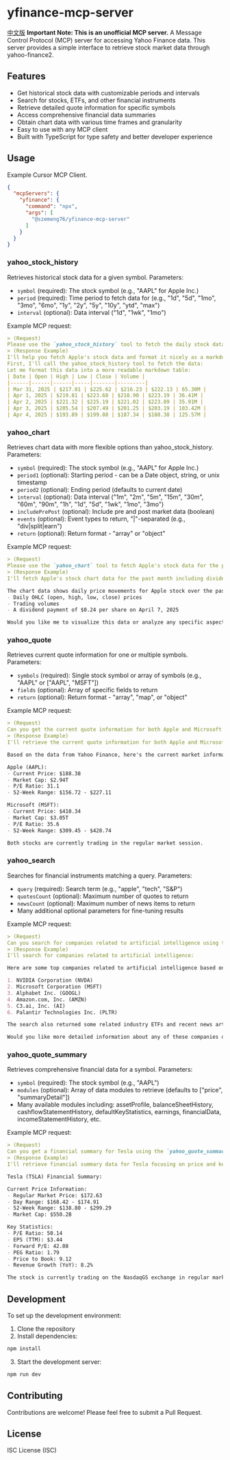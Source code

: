 # yfinance-mcp-server
[中文版](./README-cn.md)
**Important Note: This is an unofficial MCP server.**
A Message Control Protocol (MCP) server for accessing Yahoo Finance data. This server provides a simple interface to retrieve stock market data through yahoo-finance2.
## Features
- Get historical stock data with customizable periods and intervals
- Search for stocks, ETFs, and other financial instruments
- Retrieve detailed quote information for specific symbols
- Access comprehensive financial data summaries
- Obtain chart data with various time frames and granularity
- Easy to use with any MCP client
- Built with TypeScript for type safety and better developer experience
## Usage
Example Cursor MCP Client.
```json
{
  "mcpServers": {
    "yfinance": {
      "command": "npx",
      "args": [
        "@szemeng76/yfinance-mcp-server"
      ]
    }
  }
}
```

### yahoo_stock_history
Retrieves historical stock data for a given symbol.
Parameters:
- `symbol` (required): The stock symbol (e.g., "AAPL" for Apple Inc.)
- `period` (required): Time period to fetch data for (e.g., "1d", "5d", "1mo", "3mo", "6mo", "1y", "2y", "5y", "10y", "ytd", "max")
- `interval` (optional): Data interval ("1d", "1wk", "1mo")

Example MCP request:
```markdown
> (Request) 
Please use the `yahoo_stock_history` tool to fetch the daily stock data for AAPL for the past week (`period`='1w', `interval`='1d'). Then, render the results as a markdown table.
> (Response Example)
I'll help you fetch Apple's stock data and format it nicely as a markdown table.
First, I'll call the yahoo_stock_history tool to fetch the data:
Let me format this data into a more readable markdown table:
| Date | Open | High | Low | Close | Volume |
|------|------|------|-----|-------|---------|
| Mar 31, 2025 | $217.01 | $225.62 | $216.23 | $222.13 | 65.30M |
| Apr 1, 2025 | $219.81 | $223.68 | $218.90 | $223.19 | 36.41M |
| Apr 2, 2025 | $221.32 | $225.19 | $221.02 | $223.89 | 35.91M |
| Apr 3, 2025 | $205.54 | $207.49 | $201.25 | $203.19 | 103.42M |
| Apr 4, 2025 | $193.89 | $199.88 | $187.34 | $188.38 | 125.57M |
```

### yahoo_chart
Retrieves chart data with more flexible options than yahoo_stock_history.
Parameters:
- `symbol` (required): The stock symbol (e.g., "AAPL" for Apple Inc.)
- `period1` (optional): Starting period - can be a Date object, string, or unix timestamp
- `period2` (optional): Ending period (defaults to current date)
- `interval` (optional): Data interval ("1m", "2m", "5m", "15m", "30m", "60m", "90m", "1h", "1d", "5d", "1wk", "1mo", "3mo")
- `includePrePost` (optional): Include pre and post market data (boolean)
- `events` (optional): Event types to return, "|"-separated (e.g., "div|split|earn")
- `return` (optional): Return format - "array" or "object"

Example MCP request:
```markdown
> (Request)
Please use the `yahoo_chart` tool to fetch Apple's stock data for the past month with daily intervals. I'd like to see dividend events too.
> (Response Example)
I'll fetch Apple's stock chart data for the past month including dividend events:

The chart data shows daily price movements for Apple stock over the past month. I can see the data includes:
- Daily OHLC (open, high, low, close) prices 
- Trading volumes
- A dividend payment of $0.24 per share on April 7, 2025

Would you like me to visualize this data or analyze any specific aspects of it?
```

### yahoo_quote
Retrieves current quote information for one or multiple symbols.
Parameters:
- `symbols` (required): Single stock symbol or array of symbols (e.g., "AAPL" or ["AAPL", "MSFT"])
- `fields` (optional): Array of specific fields to return
- `return` (optional): Return format - "array", "map", or "object"

Example MCP request:
```markdown
> (Request)
Can you get the current quote information for both Apple and Microsoft using the `yahoo_quote` tool?
> (Response Example)
I'll retrieve the current quote information for both Apple and Microsoft:

Based on the data from Yahoo Finance, here's the current market information:

Apple (AAPL):
- Current Price: $188.38
- Market Cap: $2.94T
- P/E Ratio: 31.1
- 52-Week Range: $156.72 - $227.11

Microsoft (MSFT):
- Current Price: $410.34
- Market Cap: $3.05T
- P/E Ratio: 35.6
- 52-Week Range: $309.45 - $428.74

Both stocks are currently trading in the regular market session.
```

### yahoo_search
Searches for financial instruments matching a query.
Parameters:
- `query` (required): Search term (e.g., "apple", "tech", "S&P")
- `quotesCount` (optional): Maximum number of quotes to return
- `newsCount` (optional): Maximum number of news items to return
- Many additional optional parameters for fine-tuning results

Example MCP request:
```markdown
> (Request)
Can you search for companies related to artificial intelligence using the `yahoo_search` tool?
> (Response Example)
I'll search for companies related to artificial intelligence:

Here are some top companies related to artificial intelligence based on the search results:

1. NVIDIA Corporation (NVDA)
2. Microsoft Corporation (MSFT)
3. Alphabet Inc. (GOOGL)
4. Amazon.com, Inc. (AMZN)
5. C3.ai, Inc. (AI)
6. Palantir Technologies Inc. (PLTR)

The search also returned some related industry ETFs and recent news articles about AI developments in the market.

Would you like more detailed information about any of these companies or additional search results?
```

### yahoo_quote_summary
Retrieves comprehensive financial data for a symbol.
Parameters:
- `symbol` (required): The stock symbol (e.g., "AAPL")
- `modules` (optional): Array of data modules to retrieve (defaults to ["price", "summaryDetail"])
- Many available modules including: assetProfile, balanceSheetHistory, cashflowStatementHistory, defaultKeyStatistics, earnings, financialData, incomeStatementHistory, etc.

Example MCP request:
```markdown
> (Request)
Can you get a financial summary for Tesla using the `yahoo_quote_summary` tool? I'm interested in the price and key statistics.
> (Response Example)
I'll retrieve financial summary data for Tesla focusing on price and key statistics:

Tesla (TSLA) Financial Summary:

Current Price Information:
- Regular Market Price: $172.63
- Day Range: $168.42 - $174.91
- 52-Week Range: $138.80 - $299.29
- Market Cap: $550.2B

Key Statistics:
- P/E Ratio: 50.14
- EPS (TTM): $3.44
- Forward P/E: 42.08
- PEG Ratio: 1.79
- Price to Book: 9.12
- Revenue Growth (YoY): 8.2%

The stock is currently trading on the NasdaqGS exchange in regular market hours.
```

## Development
To set up the development environment:
1. Clone the repository
2. Install dependencies:
```bash
npm install
```
3. Start the development server:
```bash
npm run dev
```
## Contributing
Contributions are welcome! Please feel free to submit a Pull Request.
## License
ISC License (ISC)

